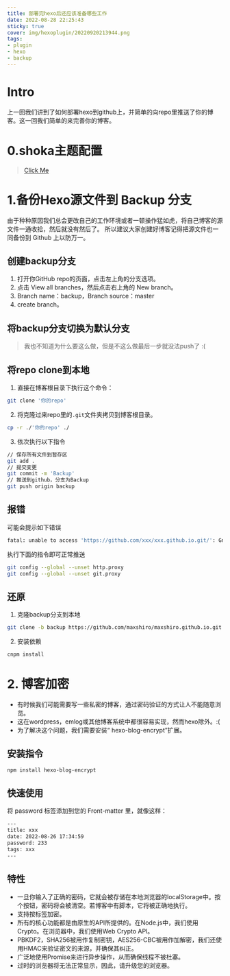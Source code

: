 ```yaml
---
title: 部署完hexo后还应该准备哪些工作
date: 2022-08-28 22:25:43
sticky: true
cover: img/hexoplugin/20220920213944.png
tags: 
- plugin
- hexo
- backup
---
```

# Intro
上一回我们讲到了如何部署hexo到github上，并简单的向repo里推送了你的博客。这一回我们简单的来完善你的博客。
# 0.shoka主题配置
> [Click Me](https://shoka.lostyu.me/computer-science/note/theme-shoka-doc/display/ 'Click Me')

# 1.备份Hexo源文件到 Backup 分支
由于种种原因我们总会更改自己的工作环境或者一顿操作猛如虎，将自己博客的源文件一通收拾，然后就没有然后了。
所以建议大家创建好博客记得把源文件也一同备份到 Github 上以防万一。
## 创建backup分支
1. 打开你GitHub repo的页面，点击左上角的分支选项。
2. 点击 View all branches，然后点击右上角的 New branch。
3. Branch name：backup，Branch source：master
4. create branch。
## 将backup分支切换为默认分支
> 我也不知道为什么要这么做，但是不这么做最后一步就没法push了 :(
## 将repo clone到本地
1. 直接在博客根目录下执行这个命令：
```bash bash
git clone '你的repo'
```
2. 将克隆过来repo里的`.git`文件夹拷贝到博客根目录。
```bash bash
cp -r ./'你的repo' ./
```
3. 依次执行以下指令
```bash bash
// 保存所有文件到暂存区
git add .
// 提交变更
git commit -m 'Backup'
// 推送到github，分支为Backup
git push origin backup
```
## 报错
可能会提示如下错误
```bash bash
fatal: unable to access 'https://github.com/xxx/xxx.github.io.git/': GnuTLS recv error (-110): The TLS connection was non-properly terminated.
```
执行下面的指令即可正常推送
```bash bash
git config --global --unset http.proxy
git config --global --unset git.proxy
```
## 还原
1. 克隆backup分支到本地
```bash bash
git clone -b backup https://github.com/maxshiro/maxshiro.github.io.git
```
2. 安装依赖
```bash bash
cnpm install
```

# 2. 博客加密
* 有时候我们可能需要写一些私密的博客，通过密码验证的方式让人不能随意浏览。
* 这在wordpress，emlog或其他博客系统中都很容易实现，然而hexo除外。:(
* 为了解决这个问题，我们需要安装“ hexo-blog-encrypt”扩展。
## 安装指令
```bash bash
npm install hexo-blog-encrypt
```
## 快速使用
将 password 标签添加到您的 Front-matter 里，就像这样：
```bash bash
---
title: xxx
date: 2022-08-26 17:34:59
password: 233
tags: xxx
---
```
## 特性
* 一旦你输入了正确的密码，它就会被存储在本地浏览器的localStorage中。按个按钮，密码将会被清空。若博客中有脚本，它将被正确地执行。
* 支持按标签加密。
* 所有的核心功能都是由原生的API所提供的。在Node.js中，我们使用Crypto。在浏览器中，我们使用Web Crypto API。
* PBKDF2，SHA256被用作复制密钥，AES256-CBC被用作加解密，我们还使用HMAC来验证密文的来源，并确保其纠正。
* 广泛地使用Promise来进行异步操作，从而确保线程不被杜塞。
* 过时的浏览器将无法正常显示，因此，请升级您的浏览器。

